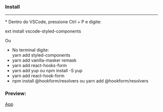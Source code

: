 ### Install
<hr>
* Dentro do VSCode, pressione Ctrl + P e digite:

ext install vscode-styled-components

Ou<br>
* No terminal digite:<br>
yarn add styled-components<br>
* yarn add vanilla-masker remask<br>
* yarn add react-hooks-form<br>
* yarn add yup ou npm install -S yup<br>
* yarn add react-hook-form<br>
*  npm install @hookform/resolvers ou yarn add @hookform/resolvers

### Preview:
[App](https://form-condominium.netlify.app/)